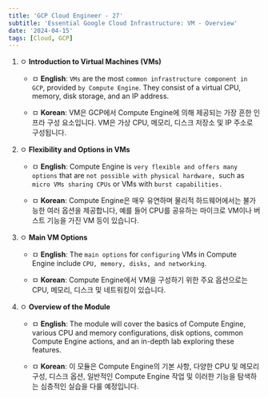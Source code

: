```yaml
---
title: 'GCP Cloud Engineer - 27'
subtitle: 'Essential Google Cloud Infrastructure: VM - Overview'
date: '2024-04-15'
tags: [Cloud, GCP]
---
```


1. ㅇ **Introduction to Virtual Machines (VMs)**
   
   - ㅁ **English**: `VMs` are the most `common infrastructure component in GCP`, provided `by Compute Engine`. They consist of a virtual CPU, memory, disk storage, and an IP address.
   
   - ㅁ **Korean**: VM은 GCP에서 Compute Engine에 의해 제공되는 가장 흔한 인프라 구성 요소입니다. VM은 가상 CPU, 메모리, 디스크 저장소 및 IP 주소로 구성됩니다.


2. ㅇ **Flexibility and Options in VMs**
   
   - ㅁ **English**: Compute Engine is `very flexible and offers many options` that are `not possible with physical hardware, `such as `micro VMs sharing CPUs` or VMs with `burst capabilities.`
   
   - ㅁ **Korean**: Compute Engine은 매우 유연하며 물리적 하드웨어에서는 불가능한 여러 옵션을 제공합니다, 예를 들어 CPU를 공유하는 마이크로 VM이나 버스트 기능을 가진 VM 등이 있습니다.


3. ㅇ **Main VM Options**
   
   - ㅁ **English**: The `main options` for `configuring` VMs in Compute Engine include `CPU, memory, disks, and networking`.
   
   - ㅁ **Korean**: Compute Engine에서 VM을 구성하기 위한 주요 옵션으로는 CPU, 메모리, 디스크 및 네트워킹이 있습니다.


4. ㅇ **Overview of the Module**
   
   - ㅁ **English**: The module will cover the basics of Compute Engine, various CPU and memory configurations, disk options, common Compute Engine actions, and an in-depth lab exploring these features.
   
   - ㅁ **Korean**: 이 모듈은 Compute Engine의 기본 사항, 다양한 CPU 및 메모리 구성, 디스크 옵션, 일반적인 Compute Engine 작업 및 이러한 기능을 탐색하는 심층적인 실습을 다룰 예정입니다.
